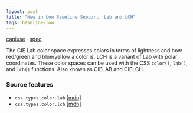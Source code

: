```yaml
---
layout: post
title: "New in Low Baseline Support: Lab and LCH"
tags: baseline-low
---
```


[caniuse](https://caniuse.com/?search=lab) · [spec](https://drafts.csswg.org/css-color-4/#cie-lab)

The CIE Lab color space expresses colors in terms of lightness and how red/green and blue/yellow a color is. LCH is a variant of Lab with polar coordinates. These color spaces can be used with the CSS `color()`, `lab()`, and `lch()` functions. Also known as CIELAB and CIELCH.

### Source features

- ``css.types.color.lab`` [[mdn]](https://developer.mozilla.org/en-US/search?q=css.types.color.lab)
- ``css.types.color.lch`` [[mdn]](https://developer.mozilla.org/en-US/search?q=css.types.color.lch)
